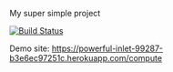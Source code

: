 My super simple project

[![Build Status](https://app.travis-ci.com/acoplu/myDemoApp.svg?token=u22fRhHFXNy3NZ3LnVKh&branch=main)](https://app.travis-ci.com/acoplu/myDemoApp)

Demo site: https://powerful-inlet-99287-b3e6ec97251c.herokuapp.com/compute